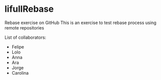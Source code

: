 # lifullRebase
Rebase exercise on GitHub
This is an exercise to test rebase process using remote repositories

List of collaborators:

- Felipe
- Lolo
- Anna
- Ara
- Jorge
- Carolina
